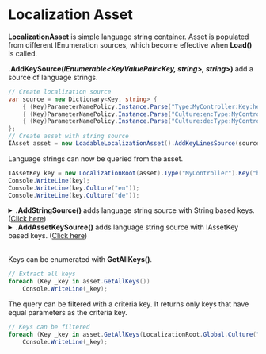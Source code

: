 # Localization Asset
**LocalizationAsset** is simple language string container. Asset is populated from different IEnumeration sources, which become effective when **Load()** is called.

**.AddKeySource(*IEnumerable&lt;KeyValuePair&lt;Key, string&gt;, string&gt;*)** add a source of language strings.

```csharp
// Create localization source
var source = new Dictionary<Key, string> {
    { (Key)ParameterNamePolicy.Instance.Parse("Type:MyController:Key:hello", Key.Root),            "Hello World!" },
    { (Key)ParameterNamePolicy.Instance.Parse("Culture:en:Type:MyController:Key:hello", Key.Root), "Hello World!" },
    { (Key)ParameterNamePolicy.Instance.Parse("Culture:de:Type:MyController:Key:hello", Key.Root), "Hallo Welt!"  }
};
// Create asset with string source
IAsset asset = new LoadableLocalizationAsset().AddKeyLinesSource(source).Load();
```

Language strings can now be queried from the asset.

```csharp
IAssetKey key = new LocalizationRoot(asset).Type("MyController").Key("hello");
Console.WriteLine(key);
Console.WriteLine(key.Culture("en"));
Console.WriteLine(key.Culture("de"));
```

<details>
  <summary><b>.AddStringSource()</b> adds language string source with String based keys. (<u>Click here</u>)</summary>
These keys are converted to Key internally when <b>.Load()</b> is called.

```csharp
// Create localization source
var source = new Dictionary<string, string> {
    { "MyController:hello", "Hello World!"    },
    { "en:MyController:hello", "Hello World!" },
    { "de:MyController:hello", "Hallo Welt!"  }
};
// Create asset with string source
IAsset asset = new LoadableLocalizationAsset().AddKeyStringSource(source, "{Culture:}[Type:][Key]").Load();
```
</details>

<details>
  <summary><b>.AddAssetKeySource()</b> adds language string source with IAssetKey based keys. (<u>Click here</u>)</summary>
These keys are converted to Key internally when <b>.Load()</b> is called.

```csharp
// Create localization source
var source = new Dictionary<IAssetKey, string> {
    { new LocalizationRoot().Type("MyController").Key("hello"),               "Hello World!" },
    { new LocalizationRoot().Type("MyController").Key("hello").Culture("en"), "Hello World!" },
    { new LocalizationRoot().Type("MyController").Key("hello").Culture("de"), "Hallo Welt!"  }
};
// Create asset with string source
IAsset asset = new LoadableLocalizationAsset().AddKeyLinesSource(source).Load();
```
</details>
<br/>

Keys can be enumerated with **GetAllKeys()**. 

```csharp
// Extract all keys
foreach (Key _key in asset.GetAllKeys())
    Console.WriteLine(_key);
```

The query can be filtered with a criteria key. It returns only keys that have equal parameters as the criteria key.

```csharp
// Keys can be filtered
foreach (Key _key in asset.GetAllKeys(LocalizationRoot.Global.Culture("de")))
    Console.WriteLine(_key);
```
